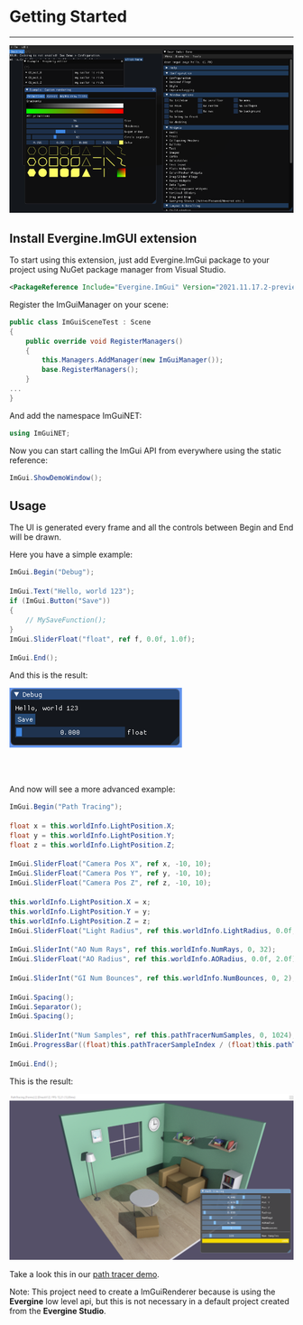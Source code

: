 # Getting Started
---

![Graphics](images/imgui_features.png)

## Install Evergine.ImGUI extension

To start using this extension, just add Evergine.ImGui package to your project using NuGet package manager from Visual Studio.

```xml
<PackageReference Include="Evergine.ImGui" Version="2021.11.17.2-preview" />
```

Register the ImGuiManager on your scene:

```csharp
public class ImGuiSceneTest : Scene
{
    public override void RegisterManagers()
    {
        this.Managers.AddManager(new ImGuiManager());
        base.RegisterManagers();
    }
...
}
```

And add the namespace ImGuiNET:

```csharp
using ImGuiNET;
```

Now you can start calling the ImGui API from everywhere using the static reference:

```csharp
ImGui.ShowDemoWindow();
```

## Usage

The UI is generated every frame and all the controls between Begin and End will be drawn.

Here you have a simple example:

```csharp
ImGui.Begin("Debug");

ImGui.Text("Hello, world 123");
if (ImGui.Button("Save"))
{
    // MySaveFunction();
}
ImGui.SliderFloat("float", ref f, 0.0f, 1.0f);

ImGui.End();
```

And this is the result:

![Graphics](images/imgui_simple.png)

<br><br>

And now will see a more advanced example:

```csharp
ImGui.Begin("Path Tracing");

float x = this.worldInfo.LightPosition.X;
float y = this.worldInfo.LightPosition.Y;
float z = this.worldInfo.LightPosition.Z;

ImGui.SliderFloat("Camera Pos X", ref x, -10, 10);
ImGui.SliderFloat("Camera Pos Y", ref y, -10, 10);
ImGui.SliderFloat("Camera Pos Z", ref z, -10, 10);

this.worldInfo.LightPosition.X = x;
this.worldInfo.LightPosition.Y = y;
this.worldInfo.LightPosition.Z = z;
ImGui.SliderFloat("Light Radius", ref this.worldInfo.LightRadius, 0.0f, 2.0f);

ImGui.SliderInt("AO Num Rays", ref this.worldInfo.NumRays, 0, 32);
ImGui.SliderFloat("AO Radius", ref this.worldInfo.AORadius, 0.0f, 2.0f);

ImGui.SliderInt("GI Num Bounces", ref this.worldInfo.NumBounces, 0, 2);

ImGui.Spacing();
ImGui.Separator();
ImGui.Spacing();

ImGui.SliderInt("Num Samples", ref this.pathTracerNumSamples, 0, 1024);
ImGui.ProgressBar((float)this.pathTracerSampleIndex / (float)this.pathTracerNumSamples);

ImGui.End();
```

This is the result:

![Graphics](images/imgui_pathtracerui.png)

Take a look this in our [path tracer demo](https://github.com/EvergineTeam/Raytracing).

Note: This project need to create a ImGuiRenderer because is using the **Evergine** low level api, but this is not necessary in a default project created from the **Evergine Studio**.
